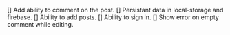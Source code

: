 [] Add ability to comment on the post.
[] Persistant data in local-storage and firebase.
[] Ability to add posts.
[] Ability to sign in.
[] Show error on empty comment while editing.
